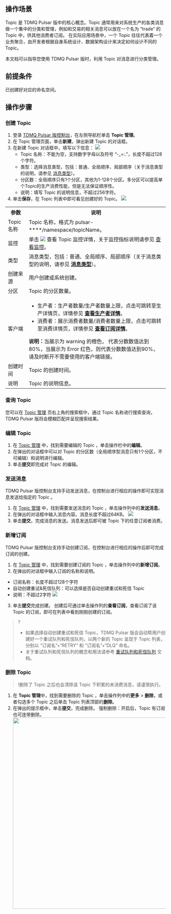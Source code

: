 ## 操作场景

Topic 是 TDMQ Pulsar 版中的核心概念。Topic 通常用来对系统生产的各类消息做一个集中的分类和管理，例如和交易的相关消息可以放在一个名为 “trade” 的 Topic 中，供其他消费者订阅。
在实际应用场景中，一个 Topic 往往代表着一个业务聚合，由开发者根据自身系统设计、数据架构设计来决定如何设计不同的 Topic。

本文档可以指导您使用 TDMQ Pulsar 版时，利用 Topic 对消息进行分类管理。

## 前提条件

已创建好对应的命名空间。

## 操作步骤

### 创建 Topic

1. 登录 [TDMQ Pulsar 版控制台](https://console.cloud.tencent.com/tdmq)，在左侧导航栏单击 **Topic 管理**。
2. 在 Topic 管理页面，单击**新建**，弹出新建 Topic 的对话框。
3. 在新建 Topic 对话框中，填写以下信息：
   ![](https://qcloudimg.tencent-cloud.cn/raw/1b8c62a5fd0e3ec2d29ac5e7a3f3cc66.png)
    - Topic 名称：不能为空，支持数字字母以及符号 “-_=:.”，长度不超过128个字符。
    - 类型：选择消息类型，包括：普通、全局顺序、局部顺序（关于消息类型的说明，请参见 [消息类型](https://cloud.tencent.com/document/product/1179/44833)）。
    - 分区数：全局顺序只有1个分区，其他为1-128个分区。多分区可以提高单个Topic的生产消费性能，但是无法保证顺序性。
    - 说明：填写 Topic 的说明信息，不超过256字符。
4. 单击**保存**，在 Topic 列表中即可看见创建好的 Topic。
![](https://qcloudimg.tencent-cloud.cn/raw/d0328e4a60fb563b8f45a3808912de61.png)
<table>
<tr>
<th>参数	</th>
<th>说明</th>
</tr>
<tr>
<td>Topic 名称</td>
<td>Topic 名称，格式为 pulsar-****/namespace/topicName。</td>
</tr>
<tr>
<td>监控</td>
<td>单击 <img src = "https://qcloudimg.tencent-cloud.cn/raw/ac572a960433508f64f226e6ea218c10.png"> 查看 Topic 监控详情，关于监控指标说明请参见 <a href = "https://cloud.tencent.com/document/product/1179/66709">查看监控</a>。 </td>
</tr>
<tr>
<td>类型</td>
<td>消息类型，包括：普通、全局顺序、局部顺序（关于消息类型的说明，请参见 <a href = "https://cloud.tencent.com/document/product/1179/44833"><b>消息类型</b></a>）。</td>
</tr>
<tr>
<td>创建来源</td>
<td>用户创建或系统创建。</td>
</tr>
<tr>
<td>分区</td>
<td>Topic 的分区数量。</td>
</tr>
<tr>
<td>客户端</td>
<td><ul><li>生产者：生产者数量/生产者数量上限，点击可跳转至生产详情页，详情参见 <a href = "https://cloud.tencent.com/document/product/1179/66708"><b>查看生产者详情</b></a>。</li>
<li>消费者：展示消费者数量/消费者数量上限，点击可跳转至消费详情页，详情参见 <a href = "https://cloud.tencent.com/document/product/1179/44821#.E6.9F.A5.E7.9C.8B.E8.AE.A2.E9.98.85.E8.AF.A6.E6.83.85"><b>查看订阅详情</b></a>。</li></ul>
<b>说明：</b>当展示为 warning 的橙色， 代表分数数值达到80%，当展示为 Error 红色，则代表分数数值达到90%，请及时断开不需要使用的客户端链接。
</td>
</tr>
<tr>
<td>创建时间</td>
<td>Topic 的创建时间。</td>
</tr>
<tr>
<td>说明</td>
<td>Topic 的说明信息。</td>
</tr>
</table>

   

### 查询 Topic

您可以在 [Topic 管理](https://console.cloud.tencent.com/tdmq/topic) 页右上角的搜索框中，通过 Topic 名称进行搜索查询，TDMQ Pulsar 版将会模糊匹配并呈现搜索结果。

### 编辑 Topic

1. 在 [Topic 管理](https://console.cloud.tencent.com/tdmq/topic) 中，找到需要编辑的 Topic ，单击操作栏中的**编辑**。
2. 在弹出的对话框中可以对 Topic 的分区数（全局顺序型消息只有1个分区，不可编辑）和说明进行编辑。
3. 单击**提交**即完成对 Topic 的编辑。

### 发送消息

TDMQ Pulsar 版控制台支持手动发送消息，在控制台进行相应的操作即可实现消息发送给指定的 Topic 。

1. 在 [Topic 管理](https://console.cloud.tencent.com/tdmq/topic) 中，找到需要发送消息的 Topic ，单击操作列中的**发送消息**。
2. 在弹出的对话框中输入消息内容。消息长度不超过64KB。
   ![](https://main.qcloudimg.com/raw/2962bfe289ab88a167fb8d94feed37fe.png)
3. 单击**提交**，完成消息的发送。消息发送后即可被 Topic 下的任意订阅者消费。





### 新增订阅

TDMQ Pulsar 版控制台支持手动创建订阅，在控制台进行相应的操作后即可完成订阅的创建。

1. 在 [Topic 管理](https://console.cloud.tencent.com/tdmq/topic) 中，找到需要创建订阅的 Topic ，单击操作列中的**新增订阅**。
2. 在弹出的对话框中输入订阅的名称和说明。
 - 订阅名称：长度不超过128个字符
 - 自动创建重试&死信队列：可以选择是否自动创建重试和死信 Topic
 - 说明：不超过2字符
   ![](https://qcloudimg.tencent-cloud.cn/raw/9b47f5db34b6dfc3bf1540773eff6e67.png)
3. 单击**提交**完成创建。
   创建后可通过单击操作列的**查看订阅**，查看订阅了该 Topic 的订阅，即可在列表中看到刚刚创建的订阅。

>?
>
>- 如果选择自动创建重试和死信 Topic，TDMQ Pulsar 版会自动帮用户创建好一个重试队列和死信队列，以两个新的 Topic 呈现于 Topic 列表，分别以 “订阅名”+“RETRY” 和 “订阅名”+“DLQ” 命名。
>- 关于重试队列和死信队列的概念和用法请参考 [重试队列和死信队列](https://cloud.tencent.com/document/product/1179/44834) 文档。

### 删除 Topic

>!删除了 Topic 之后也会清除该 Topic 下积累的未消费消息，请谨慎执行。

1. 在 **Topic 管理**中，找到需要删除的 Topic ，单击操作列中的**更多** > **删除**，或者勾选多个 Topic 之后单击 Topic 列表顶部的**删除**。
2. 在弹出的提示框中，单击**提交**，完成删除。
   强制删除：开启后，Topic 有订阅也可连带删除。
   <img src="https://main.qcloudimg.com/raw/017f18e218e06cf617b17ecd4450f113.png" width="600">
